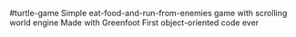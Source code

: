 #turtle-game
Simple eat-food-and-run-from-enemies game with scrolling world engine
Made with Greenfoot
First object-oriented code ever
